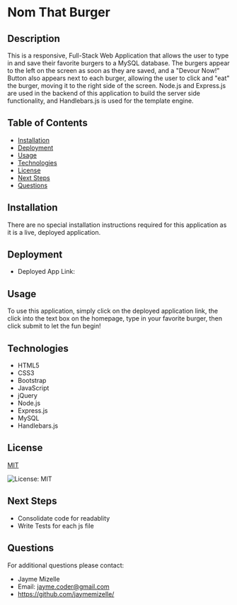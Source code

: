 

# Nom That Burger

## Description
This is a responsive, Full-Stack Web Application that allows the user to type in and save their favorite burgers to a MySQL database. The burgers appear to the left on the screen as soon as they are saved, and a "Devour Now!" Button also appears next to each burger, allowing the user to click and "eat" the burger, moving it to the right side of the screen. Node.js and Express.js are used in the backend of this application to build the server side functionality, and Handlebars.js is used for the template engine.  

## Table of Contents
  - [Installation](#installation)
  - [Deployment](#deployment)
  - [Usage](#usage)
  - [Technologies](#technologies)
  - [License](#license)
  - [Next Steps](#next-steps)
  - [Questions](#questions)


## Installation
There are no special installation instructions required for this application as it is a live, deployed application.

## Deployment
* Deployed App Link: 

## Usage
To use this application, simply click on the deployed application link, the click into the text box on the homepage, type in your favorite burger, then click submit to let the fun begin!

## Technologies
* HTML5 
* CSS3 
* Bootstrap 
* JavaScript 
* jQuery 
* Node.js 
* Express.js 
* MySQL 
* Handlebars.js

## License


  [MIT](https://opensource.org/licenses/MIT)
  

  ![License: MIT](https://img.shields.io/badge/License-MIT-9cf)

## Next Steps
* Consolidate code for readablity 
* Write Tests for each js file

## Questions
For additional questions please contact:
* Jayme Mizelle
* Email: jayme.coder@gmail.com
* https://github.com/jaymemizelle/
